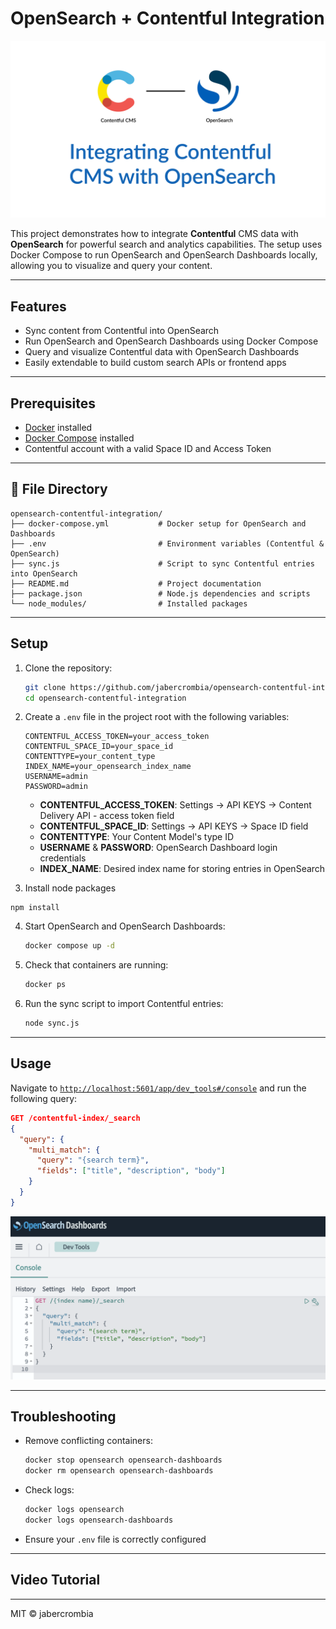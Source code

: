 
# OpenSearch + Contentful Integration

[![Watch the video](/screenshots/titlecard.jpg)](https://www.youtube.com/watch?v=LRBjNdx-5So)

This project demonstrates how to integrate **Contentful** CMS data with **OpenSearch** for powerful search and analytics capabilities. The setup uses Docker Compose to run OpenSearch and OpenSearch Dashboards locally, allowing you to visualize and query your content.

---

## Features

- Sync content from Contentful into OpenSearch
- Run OpenSearch and OpenSearch Dashboards using Docker Compose
- Query and visualize Contentful data with OpenSearch Dashboards
- Easily extendable to build custom search APIs or frontend apps

---

## Prerequisites

- [Docker](https://docs.docker.com/get-docker/) installed
- [Docker Compose](https://docs.docker.com/compose/install/) installed
- Contentful account with a valid Space ID and Access Token

---

## 📁 File Directory

```
opensearch-contentful-integration/
├── docker-compose.yml           # Docker setup for OpenSearch and Dashboards
├── .env                         # Environment variables (Contentful & OpenSearch)
├── sync.js                      # Script to sync Contentful entries into OpenSearch
├── README.md                    # Project documentation
├── package.json                 # Node.js dependencies and scripts
└── node_modules/                # Installed packages
```

---

## Setup

1. Clone the repository:

   ```bash
   git clone https://github.com/jabercrombia/opensearch-contentful-integration.git
   cd opensearch-contentful-integration
   ```

2. Create a `.env` file in the project root with the following variables:

   ```env
   CONTENTFUL_ACCESS_TOKEN=your_access_token
   CONTENTFUL_SPACE_ID=your_space_id
   CONTENTTYPE=your_content_type
   INDEX_NAME=your_opensearch_index_name
   USERNAME=admin
   PASSWORD=admin
   ```

   - **CONTENTFUL_ACCESS_TOKEN**: Settings → API KEYS → Content Delivery API - access token field  
   - **CONTENTFUL_SPACE_ID**: Settings → API KEYS → Space ID field  
   - **CONTENTTYPE**: Your Content Model's type ID  
   - **USERNAME** & **PASSWORD**: OpenSearch Dashboard login credentials  
   - **INDEX_NAME**: Desired index name for storing entries in OpenSearch  

3. Install node packages
  ```
  npm install
  ```

4. Start OpenSearch and OpenSearch Dashboards:

   ```bash
   docker compose up -d
   ```

5. Check that containers are running:

   ```bash
   docker ps
   ```

6. Run the sync script to import Contentful entries:

   ```bash
   node sync.js
   ```

---

## Usage

Navigate to [`http://localhost:5601/app/dev_tools#/console`](http://localhost:5601/app/dev_tools#/console) and run the following query:

```json
GET /contentful-index/_search
{
  "query": {
    "multi_match": {
      "query": "{search term}",
      "fields": ["title", "description", "body"]
    }
  }
}
```

![console dashboard](/screenshots/console-search.png)

---

## Troubleshooting

- Remove conflicting containers:

  ```bash
  docker stop opensearch opensearch-dashboards
  docker rm opensearch opensearch-dashboards
  ```

- Check logs:

  ```bash
  docker logs opensearch
  docker logs opensearch-dashboards
  ```

- Ensure your `.env` file is correctly configured

---

## Video Tutorial



---

MIT © jabercrombia

